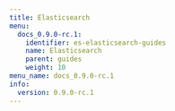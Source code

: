 ```yaml
---
title: Elasticsearch
menu:
  docs_0.9.0-rc.1:
    identifier: es-elasticsearch-guides
    name: Elasticsearch
    parent: guides
    weight: 10
menu_name: docs_0.9.0-rc.1
info:
  version: 0.9.0-rc.1
---
```


